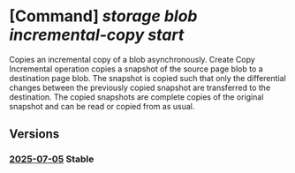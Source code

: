 # [Command] _storage blob incremental-copy start_

Copies an incremental copy of a blob asynchronously. Create Copy Incremental operation copies a snapshot of the source page blob to a destination page blob. The snapshot is copied such that only the differential changes between the previously copied snapshot are transferred to the destination. The copied snapshots are complete copies of the original snapshot and can be read or copied from as usual.

## Versions

### [2025-07-05](/Resources/data-plane/microsoft.blobstorage/L3tjb250YWluZXJuYW1lfS97fT9jb21wPWluY3JlbWVudGFsY29weQ==/2025-07-05.xml) **Stable**

<!-- data-plane:microsoft.blobstorage /{containername}/{}?comp=incrementalcopy 2025-07-05 -->
